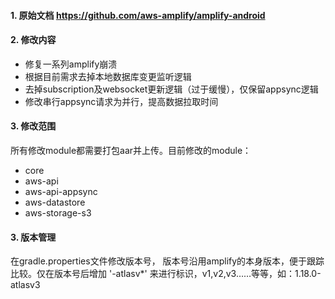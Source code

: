 #### 1. 原始文档 https://github.com/aws-amplify/amplify-android
#### 2. 修改内容
- 修复一系列amplify崩溃
- 根据目前需求去掉本地数据库变更监听逻辑
- 去掉subscription及websocket更新逻辑（过于缓慢），仅保留appsync逻辑
- 修改串行appsync请求为并行，提高数据拉取时间

#### 3. 修改范围
所有修改module都需要打包aar并上传。目前修改的module：
- core
- aws-api
- aws-api-appsync
- aws-datastore
- aws-storage-s3

#### 3. 版本管理
在gradle.properties文件修改版本号，
版本号沿用amplify的本身版本，便于跟踪比较。仅在版本号后增加 '-atlasv*' 来进行标识，v1,v2,v3……等等，如：1.18.0-atlasv3

